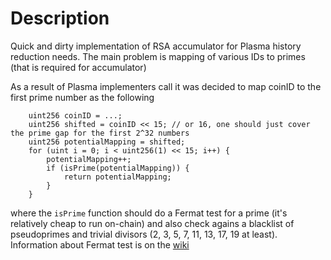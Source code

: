 # Description

Quick and dirty implementation of RSA accumulator for Plasma history reduction needs. The main problem is mapping of various IDs to primes (that is required for accumulator)

As a result of Plasma implementers call it was decided to map coinID to the first prime number as the following

```
    uint256 coinID = ...;
    uint256 shifted = coinID << 15; // or 16, one should just cover the prime gap for the first 2^32 numbers
    uint256 potentialMapping = shifted;
    for (uint i = 0; i < uint256(1) << 15; i++) {
        potentialMapping++;
        if (isPrime(potentialMapping)) {
            return potentialMapping;
        }
    }
```

where the `isPrime` function should do a Fermat test for a prime (it's relatively cheap to run on-chain) and also check agains a blacklist of pseudoprimes and trivial divisors (2, 3, 5, 7, 11, 13, 17, 19 at least). Information about Fermat test is on the [wiki](https://en.wikipedia.org/wiki/Fermat_primality_test)